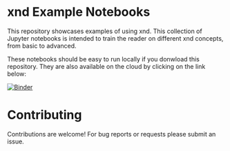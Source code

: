 # xnd Example Notebooks

This repository showcases examples of using xnd. This collection of Jupyter notebooks is intended to train the reader on different xnd concepts, from basic to advanced.

These notebooks should be easy to run locally if you donwload this repository. They are also available on the cloud by clicking on the link below:

[![Binder](https://mybinder.org/badge.svg)](https://mybinder.org/v2/gh/Quansight/xnd-notebooks/master)

# Contributing

Contributions are welcome! For bug reports or requests please submit an issue. 